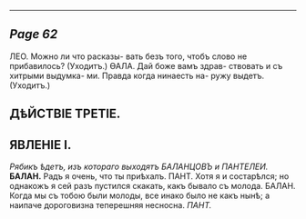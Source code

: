 

---
*Page 62*
---

ЛЕО. Можно ли что расказы- вать безъ того, чтобъ слово не прибавилось? (Уходитъ.)
ѲАЛА. Дай боже вамъ здрав- ствовать и съ хитрыми выдумка- ми. Правда когда нинаесть на- ружу выдетъ. (Уходитъ.)
## ДѣЙСТВІЕ ТРЕТІЕ.
## ЯВЛЕНІЕ І.
_Рябикъ ѣдетъ, изъ котораго выходятъ_
_БАЛАНЦОВЪ и ПАНТЕЛЕИ._
**БАЛАН.**
Радъ я очень, что ты приѣхалъ.
ПАНТ. Хотя я и состарѣлся; но однакожъ я сей разъ пустился скакать, какъ бывало съ молода.
БАЛАН. Когда мы съ тобою были молоды, все инако было не какъ нынѣ; а наипаче дороговизна теперешняя несносна.
*ПАНТ.*